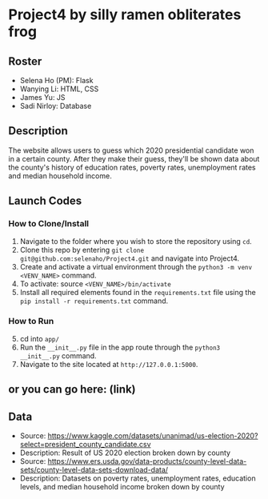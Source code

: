 # Project4 by silly ramen obliterates frog
## Roster
* Selena Ho (PM): Flask
* Wanying Li: HTML, CSS
* James Yu: JS
* Sadi Nirloy: Database
## Description
The website allows users to guess which 2020 presidential candidate won in a certain county. After they make their guess, they'll be shown data about the county's history of education rates, poverty rates, unemployment rates and median household income.
## Launch Codes
### How to Clone/Install
1) Navigate to the folder where you wish to store the repository using `cd`. 
2) Clone this repo by entering `git clone git@github.com:selenaho/Project4.git` and navigate into Project4. 
3) Create and activate a virtual environment through the `python3 -m venv <VENV_NAME>` command. 
4) To activate: source `<VENV_NAME>/bin/activate`
5) Install all required elements found in the `requirements.txt` file using the `pip install -r requirements.txt` command.  

### How to Run
5) cd into `app/` 
6) Run the `__init__.py` file in the app route through the `python3 __init__.py` command. 
6) Navigate to the site located at `http://127.0.0.1:5000`. 

## or you can go here: (link)

## Data
* Source: https://www.kaggle.com/datasets/unanimad/us-election-2020?select=president_county_candidate.csv 
* Description: Result of US 2020 election broken down by county
* Source: https://www.ers.usda.gov/data-products/county-level-data-sets/county-level-data-sets-download-data/ 
* Description: Datasets on poverty rates, unemployment rates, education levels, and median household income broken down by county
